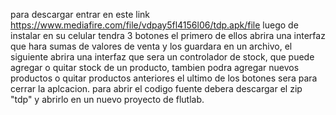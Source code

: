 para descargar entrar en este link https://www.mediafire.com/file/vdpay5fl4156l06/tdp.apk/file
luego de instalar en su celular tendra 3 botones
el primero de ellos abrira una interfaz que hara sumas de valores de venta y los guardara en un archivo,
el siguiente abrira una interfaz que sera un controlador de stock, 
que puede agregar o quitar stock de un producto, tambien podra agregar nuevos productos o quitar productos anteriores
el ultimo de los botones sera para cerrar la aplcacion.
para abrir el codigo fuente debera descargar el zip "tdp" y abrirlo en un nuevo proyecto de flutlab.
